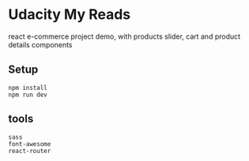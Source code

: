 # Udacity My Reads

react e-commerce project demo, with products slider, cart and product details components

## Setup

```
npm install
npm run dev
```

## tools

```
sass
font-awesome
react-router
```